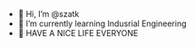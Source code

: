 - 👋 Hi, I’m @szatk
- 🌱 I’m currently learning Indusrial Engineering
- 💞️ HAVE A NICE LIFE EVERYONE

<!---
szatk/szatk is a ✨ special ✨ repository because its `README.md` (this file) appears on your GitHub profile.
You can click the Preview link to take a look at your changes.
--->
